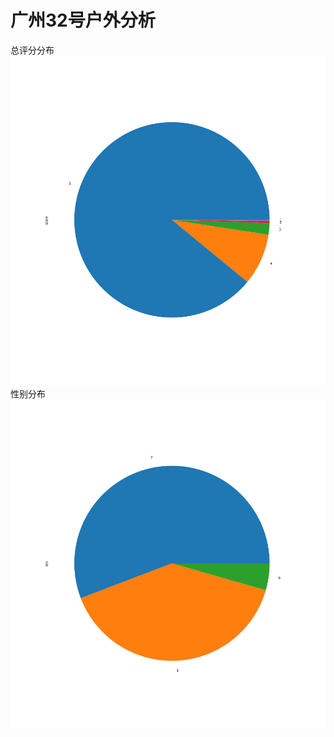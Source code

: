 # 广州32号户外分析

总评分分布
![](https://github.com/uxlsl/32hike/raw/master/score.png)
性别分布
![](https://github.com/uxlsl/32hike/raw/master/sex.png)


